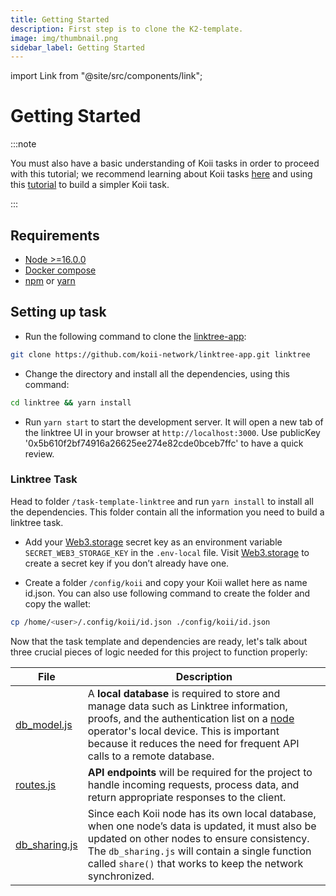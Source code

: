 ```yaml
---
title: Getting Started
description: First step is to clone the K2-template.
image: img/thumbnail.png
sidebar_label: Getting Started
---
```


import Link from "@site/src/components/link";

# Getting Started

:::note

You must also have a basic understanding of Koii tasks in order to proceed with this tutorial; we recommend learning about Koii tasks [here](/develop/microservices-and-tasks/what-are-tasks/) and using this [tutorial](/develop/microservices-and-tasks/google-doodle-task/) to build a simpler Koii task.

:::

## Requirements

- [Node >=16.0.0](https://nodejs.org/en/download)
- [Docker compose](https://docs.docker.com/compose/install/docker)
- [npm](https://www.npmjs.com/) or [yarn](https://classic.yarnpkg.com/lang/en/docs/install/#mac-stable)

## Setting up task

- Run the following command to clone the [linktree-app](https://github.com/koii-network/linktree-app):

```bash
git clone https://github.com/koii-network/linktree-app.git linktree
```

- Change the directory and install all the dependencies, using this command:

```bash
cd linktree && yarn install
```

- Run `yarn start` to start the development server. It will open a new tab of the linktree UI in your browser at `http://localhost:3000`. Use publicKey '0x5b610f2bf74916a26625ee274e82cde0bceb7ffc' to have a quick review.


### Linktree Task

Head to folder `/task-template-linktree` and run `yarn install` to install all the dependencies. This folder contain all the information you need to build a linktree task.

- Add your [Web3.storage](https://web3.storage/) secret key as an environment variable `SECRET_WEB3_STORAGE_KEY` in the `.env-local` file. Visit [Web3.storage](https://web3.storage/) to create a secret key if you don’t already have one.

- Create a folder `/config/koii` and copy your Koii wallet here as name id.json. You can also use following command to create the folder and copy the wallet:

```bash
cp /home/<user>/.config/koii/id.json ./config/koii/id.json
```


Now that the task template and dependencies are ready, let's talk about three crucial pieces of logic needed for this project to function properly:

| File                                                                                         | Description                                                                                                                                                                                                                                                                                                   |
| -------------------------------------------------------------------------------------------- | ------------------------------------------------------------------------------------------------------------------------------------------------------------------------------------------------------------------------------------------------------------------------------------------------------------- |
| [db_model.js](https://github.com/somali0128/task-template-linktree/blob/main/db_model.js)    | A **local database** is required to store and manage data such as Linktree information, proofs, and the authentication list on a [node](/develop/microservices-and-tasks/run-a-task-node) operator's local device. This is important because it reduces the need for frequent API calls to a remote database. |
| [routes.js](https://github.com/somali0128/task-template-linktree/blob/main/routes.js)        | **API endpoints** will be required for the project to handle incoming requests, process data, and return appropriate responses to the client.                                                                                                                                                                 |
| [db_sharing.js](https://github.com/somali0128/task-template-linktree/blob/main/dbSharing.js) | Since each Koii node has its own local database, when one node’s data is updated, it must also be updated on other nodes to ensure consistency. The `db_sharing.js` will contain a single function called `share()` that works to keep the network synchronized.                                              |

